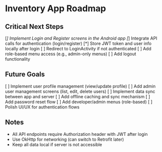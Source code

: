 # Inventory App Roadmap

## Critical Next Steps

[*] Implement Login and Register screens in the Android app
[*] Integrate API calls for authentication (login/register)
[*] Store JWT token and user info locally after login
[ ] Redirect to LoginActivity if not authenticated
[ ] Add role-based menu access (e.g., admin-only menus)
[ ] Add logout functionality

## Future Goals

[ ] Implement user profile management (view/update profile)
[ ] Add admin user management screens (list, edit, delete users)
[ ] Implement data sync between app and server
[ ] Add offline caching and sync mechanism
[ ] Add password reset flow
[ ] Add developer/admin menus (role-based)
[ ] Polish UI/UX for authentication flows

## Notes
- All API endpoints require Authorization header with JWT after login
- Use OkHttp for networking (can switch to Retrofit later)
- Keep all data local if server is not accessible

